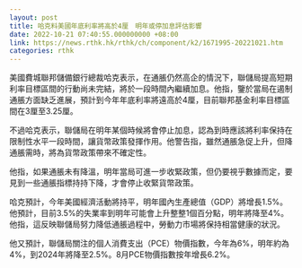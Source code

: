 ```yaml
---
layout: post
title: 哈克料美國年底利率將高於4厘　明年或停加息評估影響
date: 2022-10-21 07:40:55.000000000 +08:00
link: https://news.rthk.hk/rthk/ch/component/k2/1671995-20221021.htm
categories: rthk
---
```


美國費城聯邦儲備銀行總裁哈克表示，在通脹仍然高企的情況下，聯儲局提高短期利率目標區間的行動尚未完結，將於一段時間內繼續加息。他指，鑒於當局在遏制通脹方面缺乏進展，預計到今年年底利率將遠高於4厘，目前聯邦基金利率目標區間在3厘至3.25厘。

不過哈克表示，聯儲局在明年某個時候將會停止加息，認為到時應該將利率保持在限制性水平一段時間，讓貨幣政策發揮作用。他警告指，雖然通脹急促上升，但降通脹需時，將為貨幣政策帶來不確定性。

他指，如果通脹未有降溫，明年當局可進一步收緊政策，但仍要視乎數據而定，要見到一些通脹指標持持下降，才會停止收緊貨幣政策。

哈克預計，今年美國經濟活動將持平，明年國內生產總值（GDP）將增長1.5%。他預計，目前3.5%的失業率到明年可能會上升整整1個百分點，明年將降至4%。他指，這反映聯儲局努力降低通脹過程中，勞動力市場將保持相當健康的狀況。

他又預計，聯儲局關注的個人消費支出（PCE）物價指數，今年為6%，明年約為4%，到2024年將降至2.5%。8月PCE物價指數按年增長6.2%。
